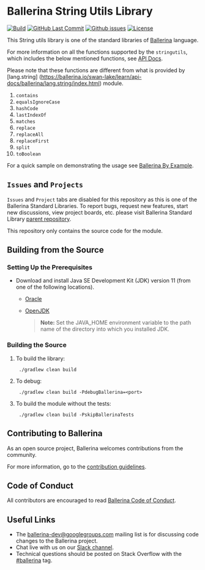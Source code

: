 Ballerina String Utils Library
==============================

  [![Build](https://github.com/ballerina-platform/module-ballerina-stringutils/workflows/Build/badge.svg)](https://github.com/ballerina-platform/module-ballerina-stringutils/actions?query=workflow%3ABuild)
  [![GitHub Last Commit](https://img.shields.io/github/last-commit/ballerina-platform/module-ballerina-stringutils.svg)](https://github.com/ballerina-platform/module-ballerina-stringutils/commits/master)
  [![Github issues](https://img.shields.io/github/issues/ballerina-platform/ballerina-standard-library/module/stringutils.svg?label=Open%20Issues)](https://github.com/ballerina-platform/ballerina-standard-library/labels/module%2Fstringutils)
  [![License](https://img.shields.io/badge/License-Apache%202.0-blue.svg)](https://opensource.org/licenses/Apache-2.0)

This String utils library is one of the standard libraries of <a target="_blank" href="https://ballerina.io/">Ballerina</a> language.

For more information on all the functions supported by the `stringutils`, which includes the below mentioned functions, see [API Docs](https://ballerina.io/swan-lake/learn/api-docs/ballerina/stringutils/). 

Please note that these functions are different from what is provided by [lang.string] (https://ballerina.io/swan-lake/learn/api-docs/ballerina/lang.string/index.html) module.

1. `contains`
1. `equalsIgnoreCase`
1. `hashCode`
1. `lastIndexOf`
1. `matches`
1. `replace`
1. `replaceAll`
1. `replaceFirst`
1. `split`
1. `toBoolean`

For a quick sample on demonstrating the usage see [Ballerina By Example](https://ballerina.io/swan-lake/learn/by-example/).

## `Issues` and `Projects` 

`Issues` and `Project` tabs are disabled for this repository as this is one of the Ballerina Standard Libraries. To report bugs, request new features, start new discussions, view project boards, etc. please visit Ballerina Standard Library [parent repository](https://github.com/ballerina-platform/ballerina-standard-library). 

This repository only contains the source code for the module.

## Building from the Source

### Setting Up the Prerequisites

* Download and install Java SE Development Kit (JDK) version 11 (from one of the following locations).

   * [Oracle](https://www.oracle.com/java/technologies/javase-jdk11-downloads.html)
   
   * [OpenJDK](https://adoptopenjdk.net/)
   
        > **Note:** Set the JAVA_HOME environment variable to the path name of the directory into which you installed JDK.

### Building the Source

1. To build the library:
        
        ./gradlew clean build

2. To debug:

        ./gradlew clean build -PdebugBallerina=<port>

3. To build the module without the tests:

        ./gradlew clean build -PskipBallerinaTests

## Contributing to Ballerina

As an open source project, Ballerina welcomes contributions from the community. 

For more information, go to the [contribution guidelines](https://github.com/ballerina-platform/ballerina-lang/blob/master/CONTRIBUTING.md).

## Code of Conduct

All contributors are encouraged to read [Ballerina Code of Conduct](https://ballerina.io/code-of-conduct).

## Useful Links

* The ballerina-dev@googlegroups.com mailing list is for discussing code changes to the Ballerina project.
* Chat live with us on our [Slack channel](https://ballerina.io/community/slack/).
* Technical questions should be posted on Stack Overflow with the [#ballerina](https://stackoverflow.com/questions/tagged/ballerina) tag.
